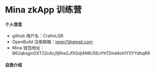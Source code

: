 # Mina zkApp 训练营


#### 个人信息

- github 用户名：CrafixLQR
- OpenBuild 注册邮箱：lqren7@gmail.com
- Mina 钱包地址：B62qksgm2XT22cAcj1j6he2JfXSdj4N6U5EvYhTDhd4oh1Y5YYdhqR9

#### 自我介绍

